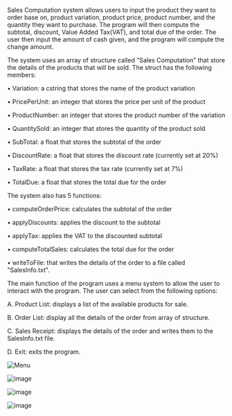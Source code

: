 
Sales Computation system allows users to input the product they want to order base on, product variation, product price, product number, and the quantity they want to purchase. The program will then compute the subtotal, discount, Value Added Tax(VAT), and total due of the order. The user then input the amount of cash given, and the program will compute the change amount.

The system uses an array of structure called "Sales Computation" that store the details of the products that will be sold. The struct has the following members:

•	Variation: a cstring that stores the name of the product variation 

•	PricePerUnit: an integer that stores the price per unit of the product

•	ProductNumber: an integer that stores the product number of the variation

•	QuantitySold: an integer that stores the quantity of the product sold

•	SubTotal: a float that stores the subtotal of the order

•	DiscountRate: a float that stores the discount rate (currently set at 20%)

•	TaxRate: a float that stores the tax rate (currently set at 7%)

•	TotalDue: a float that stores the total due for the order

The system also has 5 functions:

•	computeOrderPrice: calculates the subtotal of the order

•	applyDiscounts: applies the discount to the subtotal

•	applyTax: applies the VAT to the discounted subtotal

•	computeTotalSales: calculates the total due for the order

•	writeToFile: that writes the details of the order to a file called "SalesInfo.txt".

The main function of the program uses a menu system to allow the user to interact with the program. The user can select from the following options:

A.	Product List: displays a list of the available products for sale.

B.	Order List: display all the details of the order from array of structure.

C.	Sales Receipt: displays the details of the order and writes them to the SalesInfo.txt file.

D.	Exit: exits the program.

![Menu](https://github.com/RoMiyo21/SalesComputation/assets/133717480/ad75938d-1fb7-4605-95b8-c7cd4c0104cc)

![image](https://github.com/RoMiyo21/SalesComputation/assets/133717480/46191c70-b84d-4c95-bfe8-3b0c1920d5ed)

![image](https://github.com/RoMiyo21/SalesComputation/assets/133717480/0ed51acb-4273-44d1-9632-9d67a4264cbc)

![image](https://github.com/RoMiyo21/SalesComputation/assets/133717480/fb18e9e6-ab5b-4d37-b979-cc9aa58aafb6)
